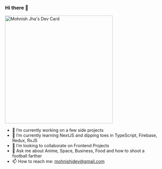 ### Hi there 👋

<a href="https://app.daily.dev/mohnish"><img src="https://api.daily.dev/devcards/v2/943ztlTc4qWV5YOqmP7jw.png?type=default&r=bsl" width="356" alt="Mohnish Jha's Dev Card"/></a>

- 🔭 I’m currently working on a few side projects
- 🌱 I’m currently learning NextJS and dipping toes in TypeScript, Firebase, Redux, RxJS
- 👯 I’m looking to collaborate on Frontend Projects
- 💬 Ask me about Anime, Space, Business, Food and how to shoot a football farther
- 📫 How to reach me: mohnishjdev@gmail.com

